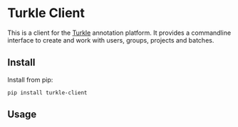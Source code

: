 Turkle Client
================
This is a client for the [Turkle](https://github.com/hltcoe/turkle) annotation platform.
It provides a commandline interface to create and work with users, groups, projects and batches.

Install
--------------
Install from pip:
```
pip install turkle-client
```

Usage
--------------
